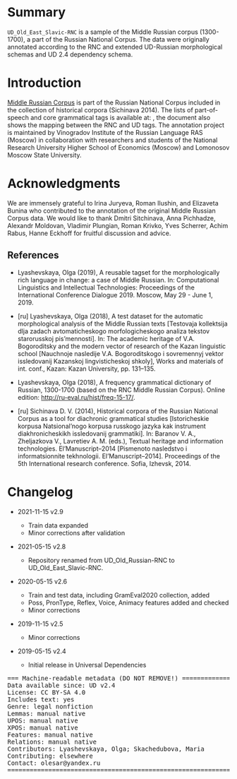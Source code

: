 # Summary

`UD_Old_East_Slavic-RNC` is a sample of the Middle Russian corpus (1300-1700), a part of the Russian National Corpus. The data were originally annotated according to the RNC and extended UD-Russian morphological schemas and UD 2.4 dependency schema.

# Introduction

[Middle Russian Corpus](http://ruscorpora.ru/search-mid_rus.html) is part of the Russian National Corpus included in the collection of historical corpora (Sichinava 2014). The lists of part-of-speech and core grammatical tags is available at: [](https://github.com/olesar/UD_MidRussian/blob/master/MidRussianUD.md), the document also shows the mapping between the RNC and
UD tags. The annotation project is maintained by Vinogradov Institute of the Russian Language RAS (Moscow) in collaboration with researchers and students of the National Research University Higher School of Economics (Moscow) and Lomonosov Moscow State University.

# Acknowledgments

We are immensely grateful to Irina Juryeva, Roman Ilushin, and Elizaveta Bunina who contributed to the annotation of the original Middle Russian Corpus data. We would like to thank Dmitri Sitchinava, Anna Pichhadze, Alexandr Moldovan, Vladimir Plungian, Roman Krivko, Yves Scherrer, Achim Rabus, Hanne Eckhoff for fruitful discussion and advice.

## References

* Lyashevskaya, Olga (2019), A reusable tagset for the morphologically rich language in change: a case of Middle Russian. In: Computational Linguistics and Intellectual Technologies:
Proceedings of the International Conference Dialogue 2019. Moscow, May 29 - June 1, 2019.
* [ru] Lyashevskaya, Olga (2018), A test dataset for the automatic morphological analysis of the Middle Russian texts [Testovaja kollektsija dlja zadach avtomaticheskogo morfologicheskogo analiza tekstov starorusskoj pis’mennosti]. In: The academic heritage of V.A. Bogoroditsky and the modern vector of research of the Kazan linguistic school [Nauchnoje nasledije V.A. Bogoroditskogo i sovremennyj vektor issledovanij Kazanskoj lingvisticheskoj shkoly], Works and materials of int. conf., Kazan: Kazan University, pp. 131–135.

* Lyashevskaya, Olga (2018), A frequency grammatical dictionary of Russian, 1300-1700 (based on the RNC Middle Russian Corpus). Online edition: http://ru-eval.ru/hist/freq-15-17/.

* [ru] Sichinava D. V. (2014), Historical corpora of the Russian National Corpus as a tool for diachronic grammatical studies [Istoricheskie korpusa Natsional’nogo korpusa russkogo jazyka kak instrument diakhronicheskikh issledovanij grammatiki]. In: Baranov V. A., Zheljazkova V., Lavretiev A. M. (eds.), Textual heritage and information technologies. El’Manuscript–2014 [Pismenoto nasledstvo i informatsionnite tekhnologii. El’Manuscript–2014]. Proceedings of the 5th International research conference. Sofia, Izhevsk, 2014.


# Changelog

* 2021-11-15 v2.9
  * Train data expanded  
  * Minor corrections after validation  

* 2021-05-15 v2.8
  * Repository renamed from UD_Old_Russian-RNC to UD_Old_East_Slavic-RNC.

* 2020-05-15 v2.6
  * Train and test data, including GramEval2020 collection, added
  * Poss, PronType, Reflex, Voice, Animacy features added and checked
  * Minor corrections

* 2019-11-15 v2.5
  * Minor corrections

* 2019-05-15 v2.4
  * Initial release in Universal Dependencies

<pre>
=== Machine-readable metadata (DO NOT REMOVE!) ================================
Data available since: UD v2.4
License: CC BY-SA 4.0
Includes text: yes
Genre: legal nonfiction
Lemmas: manual native
UPOS: manual native
XPOS: manual native
Features: manual native
Relations: manual native
Contributors: Lyashevskaya, Olga; Skachedubova, Maria
Contributing: elsewhere
Contact: olesar@yandex.ru
===============================================================================
</pre>
